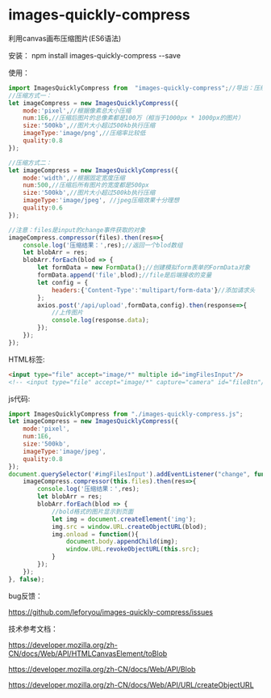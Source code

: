 # images-quickly-compress
利用canvas画布压缩图片(ES6语法)

安装：
npm install images-quickly-compress --save

使用：

```js
import ImagesQuicklyCompress from  "images-quickly-compress";//导出：压缩图片插件
//压缩方式一：
let imageCompress = new ImagesQuicklyCompress({
    mode:'pixel',//根据像素总大小压缩
    num:1E6,//压缩后图片的总像素都是100万（相当于1000px * 1000px的图片）
    size:'500kb',//图片大小超过500kb执行压缩
    imageType:'image/png',//压缩率比较低
    quality:0.8
});

//压缩方式二：
let imageCompress = new ImagesQuicklyCompress({
    mode:'width',//根据固定宽度压缩
    num:500,//压缩后所有图片的宽度都是500px
    size:'500kb',//图片大小超过500kb执行压缩
    imageType:'image/jpeg', //jpeg压缩效果十分理想
    quality:0.6
});

//注意：files是input的change事件获取的对象
imageCompress.compressor(files).then(res=>{
    console.log('压缩结果：',res);//返回一个blod数组
    let blobArr = res;
    blobArr.forEach(blod => {
        let formData = new FormData();//创建模拟form表单的FormData对象
        formData.append('file',blod);//file是后端接收的变量
        let config = {
            headers:{'Content-Type':'multipart/form-data'}//添加请求头
        };
        axios.post('/api/upload',formData,config).then(response=>{
            //上传图片
            console.log(response.data);
        });
    });
});
```

HTML标签:

```html
<input type="file" accept="image/*" multiple id="imgFilesInput"/>
<!-- <input type="file" accept="image/*" capture="camera" id="fileBtn"/> -->
```

js代码:

```js
import ImagesQuicklyCompress from "./images-quickly-compress.js";
let imageCompress = new ImagesQuicklyCompress({
    mode:'pixel',
    num:1E6,
    size:'500kb',
    imageType:'image/jpeg',
    quality:0.8
});
document.querySelector('#imgFilesInput').addEventListener("change", function() {
    imageCompress.compressor(this.files).then(res=>{
        console.log('压缩结果：',res);
        let blobArr = res;
        blobArr.forEach(blod => {
            //bold格式的图片显示到页面
            let img = document.createElement('img');
            img.src = window.URL.createObjectURL(blod);
            img.onload = function(){
                document.body.appendChild(img);
                window.URL.revokeObjectURL(this.src);
            }
        });
    });
}, false);
```



bug反馈：

https://github.com/leforyou/images-quickly-compress/issues



技术参考文档：

https://developer.mozilla.org/zh-CN/docs/Web/API/HTMLCanvasElement/toBlob

https://developer.mozilla.org/zh-CN/docs/Web/API/Blob

https://developer.mozilla.org/zh-CN/docs/Web/API/URL/createObjectURL



